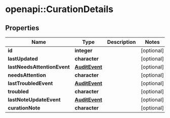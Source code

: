 # openapi::CurationDetails


## Properties
Name | Type | Description | Notes
------------ | ------------- | ------------- | -------------
**id** | **integer** |  | [optional] 
**lastUpdated** | **character** |  | [optional] 
**lastNeedsAttentionEvent** | [**AuditEvent**](AuditEvent.md) |  | [optional] 
**needsAttention** | **character** |  | [optional] 
**lastTroubledEvent** | [**AuditEvent**](AuditEvent.md) |  | [optional] 
**troubled** | **character** |  | [optional] 
**lastNoteUpdateEvent** | [**AuditEvent**](AuditEvent.md) |  | [optional] 
**curationNote** | **character** |  | [optional] 



